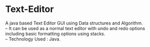 # Text-Editor <br>
A java based Text Editor GUI using Data structures and Algorithm.
<br>
– It can be used as a normal text editor with undo and redo options including basic formatting options using stacks.
<br>
– Technology Used : Java.
